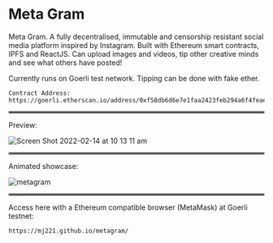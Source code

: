 # Meta Gram
Meta Gram. A fully decentralised, immutable and censorship resistant social media platform inspired by Instagram. Built with Ethereum smart contracts, IPFS and ReactJS. Can upload images and videos, tip other creative minds and see what others have posted!

Currently runs on Goerli test network. Tipping can be done with fake ether. 

```
Contract Address: https://goerli.etherscan.io/address/0xf58db6d6e7e1faa2423feb294a6f4feaef8dffb2
```
<p>
<hr style="border:2px solid gray"> Preview: </hr>
</p>

![Screen Shot 2022-02-14 at 10 13 11 am](https://user-images.githubusercontent.com/50122869/153782207-476c74a4-5455-4334-823d-26afddcdc5a6.png)


<p>
<hr style="border:2px solid gray"> Animated showcase: </hr>
</p>


![metagram](https://user-images.githubusercontent.com/50122869/153784221-816d4a2f-229b-46dc-bafe-f75fdbbcb503.gif)


<hr style="border:2px solid gray"> </hr>
<p>
Access here with a Ethereum compatible browser (MetaMask) at Goerli testnet:

```
https://mj221.github.io/metagram/
```
</p>

